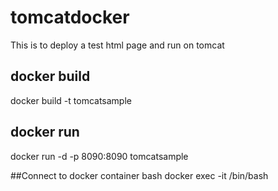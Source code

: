 # tomcatdocker
This is to deploy a test html page and run on tomcat

## docker build
docker build <checkout-path> -t tomcatsample

## docker run
docker run -d -p 8090:8090 tomcatsample

##Connect to docker container bash
docker exec -it <docker-execution-id> /bin/bash


